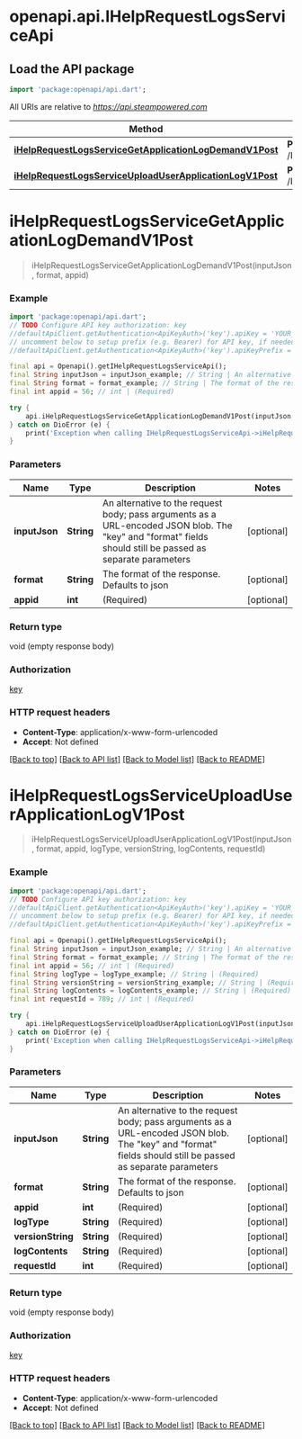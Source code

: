 # openapi.api.IHelpRequestLogsServiceApi

## Load the API package
```dart
import 'package:openapi/api.dart';
```

All URIs are relative to *https://api.steampowered.com*

Method | HTTP request | Description
------------- | ------------- | -------------
[**iHelpRequestLogsServiceGetApplicationLogDemandV1Post**](IHelpRequestLogsServiceApi.md#ihelprequestlogsservicegetapplicationlogdemandv1post) | **POST** /IHelpRequestLogsService/GetApplicationLogDemand/v1 | 
[**iHelpRequestLogsServiceUploadUserApplicationLogV1Post**](IHelpRequestLogsServiceApi.md#ihelprequestlogsserviceuploaduserapplicationlogv1post) | **POST** /IHelpRequestLogsService/UploadUserApplicationLog/v1 | 


# **iHelpRequestLogsServiceGetApplicationLogDemandV1Post**
> iHelpRequestLogsServiceGetApplicationLogDemandV1Post(inputJson, format, appid)



### Example
```dart
import 'package:openapi/api.dart';
// TODO Configure API key authorization: key
//defaultApiClient.getAuthentication<ApiKeyAuth>('key').apiKey = 'YOUR_API_KEY';
// uncomment below to setup prefix (e.g. Bearer) for API key, if needed
//defaultApiClient.getAuthentication<ApiKeyAuth>('key').apiKeyPrefix = 'Bearer';

final api = Openapi().getIHelpRequestLogsServiceApi();
final String inputJson = inputJson_example; // String | An alternative to the request body; pass arguments as a URL-encoded JSON blob. The \"key\" and \"format\" fields should still be passed as separate parameters
final String format = format_example; // String | The format of the response. Defaults to json
final int appid = 56; // int | (Required)

try {
    api.iHelpRequestLogsServiceGetApplicationLogDemandV1Post(inputJson, format, appid);
} catch on DioError (e) {
    print('Exception when calling IHelpRequestLogsServiceApi->iHelpRequestLogsServiceGetApplicationLogDemandV1Post: $e\n');
}
```

### Parameters

Name | Type | Description  | Notes
------------- | ------------- | ------------- | -------------
 **inputJson** | **String**| An alternative to the request body; pass arguments as a URL-encoded JSON blob. The \"key\" and \"format\" fields should still be passed as separate parameters | [optional] 
 **format** | **String**| The format of the response. Defaults to json | [optional] 
 **appid** | **int**| (Required) | [optional] 

### Return type

void (empty response body)

### Authorization

[key](../README.md#key)

### HTTP request headers

 - **Content-Type**: application/x-www-form-urlencoded
 - **Accept**: Not defined

[[Back to top]](#) [[Back to API list]](../README.md#documentation-for-api-endpoints) [[Back to Model list]](../README.md#documentation-for-models) [[Back to README]](../README.md)

# **iHelpRequestLogsServiceUploadUserApplicationLogV1Post**
> iHelpRequestLogsServiceUploadUserApplicationLogV1Post(inputJson, format, appid, logType, versionString, logContents, requestId)



### Example
```dart
import 'package:openapi/api.dart';
// TODO Configure API key authorization: key
//defaultApiClient.getAuthentication<ApiKeyAuth>('key').apiKey = 'YOUR_API_KEY';
// uncomment below to setup prefix (e.g. Bearer) for API key, if needed
//defaultApiClient.getAuthentication<ApiKeyAuth>('key').apiKeyPrefix = 'Bearer';

final api = Openapi().getIHelpRequestLogsServiceApi();
final String inputJson = inputJson_example; // String | An alternative to the request body; pass arguments as a URL-encoded JSON blob. The \"key\" and \"format\" fields should still be passed as separate parameters
final String format = format_example; // String | The format of the response. Defaults to json
final int appid = 56; // int | (Required)
final String logType = logType_example; // String | (Required)
final String versionString = versionString_example; // String | (Required)
final String logContents = logContents_example; // String | (Required)
final int requestId = 789; // int | (Required)

try {
    api.iHelpRequestLogsServiceUploadUserApplicationLogV1Post(inputJson, format, appid, logType, versionString, logContents, requestId);
} catch on DioError (e) {
    print('Exception when calling IHelpRequestLogsServiceApi->iHelpRequestLogsServiceUploadUserApplicationLogV1Post: $e\n');
}
```

### Parameters

Name | Type | Description  | Notes
------------- | ------------- | ------------- | -------------
 **inputJson** | **String**| An alternative to the request body; pass arguments as a URL-encoded JSON blob. The \"key\" and \"format\" fields should still be passed as separate parameters | [optional] 
 **format** | **String**| The format of the response. Defaults to json | [optional] 
 **appid** | **int**| (Required) | [optional] 
 **logType** | **String**| (Required) | [optional] 
 **versionString** | **String**| (Required) | [optional] 
 **logContents** | **String**| (Required) | [optional] 
 **requestId** | **int**| (Required) | [optional] 

### Return type

void (empty response body)

### Authorization

[key](../README.md#key)

### HTTP request headers

 - **Content-Type**: application/x-www-form-urlencoded
 - **Accept**: Not defined

[[Back to top]](#) [[Back to API list]](../README.md#documentation-for-api-endpoints) [[Back to Model list]](../README.md#documentation-for-models) [[Back to README]](../README.md)

